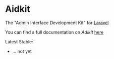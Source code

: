Aidkit
======

The "Admin Interface Development Kit" for [Laravel](http://www.laravel.com)

You can find a full documentation on *Adikit* [here](http://codebryo.github.io/aidkit/index.html)

Latest Stable:
- ... not yet